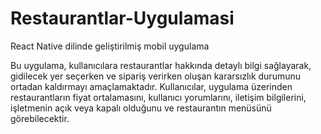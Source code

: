 # Restaurantlar-Uygulamasi

React Native dilinde geliştirilmiş mobil uygulama

Bu uygulama, kullanıcılara restaurantlar hakkında detaylı bilgi sağlayarak, 
gidilecek yer seçerken ve sipariş verirken oluşan kararsızlık durumunu ortadan 
kaldırmayı amaçlamaktadır. Kullanıcılar, uygulama üzerinden restaurantların 
fiyat ortalamasını, kullanıcı yorumlarını, iletişim bilgilerini, işletmenin açık 
veya kapalı olduğunu ve restaurantın menüsünü görebilecektir.
